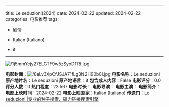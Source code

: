 
---
title: Le seduzioni(2024)
date: 2024-02-22
updated: 2024-02-22
categories: 电影推荐
tags:

- 剧情

- Italian (Italiano)
- it
---

<img src="https://image.tmdb.org/t/p/original/1j5mmYcjy27ELGTF9w5zSyoDTRf.jpg" alt="/1j5mmYcjy27ELGTF9w5zSyoDTRf.jpg" title="/1j5mmYcjy27ELGTF9w5zSyoDTRf.jpg">

**电影封面**：<img src="https://image.tmdb.org/t/p/w200/8aLv3XpCfJSJA71fLg3N2H90b0I.jpg" alt="/8aLv3XpCfJSJA71fLg3N2H90b0I.jpg" title="/8aLv3XpCfJSJA71fLg3N2H90b0I.jpg">
**电影名称**：Le seduzioni
**原产地片名**：Le seduzioni
**原产地语言**：it
**包含成人内容**：False
**电影评分**：0.0
**评分人数**：0
**热门程度**：23.567
**电影时长**：
**电影导演**：
**电影主演**：
**电影简介**：
**电影上映时间**：2024-02-22
**电影上映国家**：Italian (Italiano)
**传送门**：[Le seduzioni |专业的种子搜索、磁力链接搜索引擎](https://movie.amd794.com:2083/?search=Le%20seduzioni&ordering=&mode=match_phrase&page_size=10&page=1)

